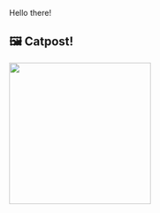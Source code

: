 Hello there!



## 🖼️ Catpost!

<sub>
    <img src="https://cdn2.thecatapi.com/images/9uu.jpg" height="256">
</sub>

